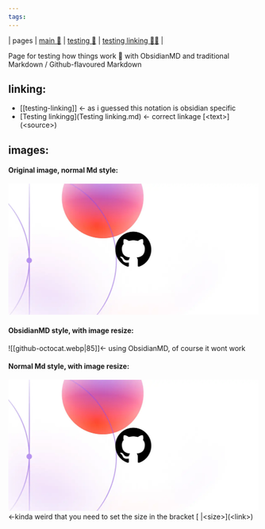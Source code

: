 ```yaml
---
tags:
---
```

| pages | [main 📄](README.md) | [testing 🧪](testing) | [testing linking 🧪🔗](testing-linking.md) |


Page for testing how things work 🔧 with ObsidianMD and traditional Markdown / Github-flavoured Markdown
## linking: 
- [[testing-linking]] <- as i guessed this notation is obsidian specific
- [Testing linkingg](Testing linking.md) <- correct linkage \[\<text\>\]\(\<source\>\)

## images:
#### Original image, normal Md style:
![alt text](github-octocat.webp)
#### ObsidianMD style, with image resize:
![[github-octocat.webp\|85]]<- using ObsidianMD, of course it wont work

#### Normal Md style, with image resize:
![\|85](github-octocat.webp) <-kinda weird that you need to set the size in the bracket \[ \|\<size\>\]\(\<link\>\)
